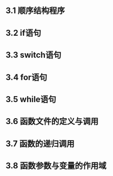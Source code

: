 ## 3.1 顺序结构程序

## 3.2 if语句

## 3.3 switch语句

## 3.4 for语句

## 3.5 while语句

## 3.6 函数文件的定义与调用

## 3.7 函数的递归调用

## 3.8 函数参数与变量的作用域
